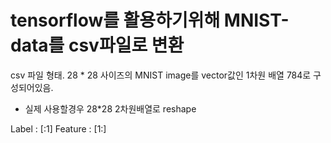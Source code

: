 # tensorflow를 활용하기위해 MNIST-data를 csv파일로 변환

csv 파일 형태.
28 * 28 사이즈의 MNIST image를 vector값인 1차원 배열 784로 구성되어있음.

* 실제 사용할경우 28*28 2차원배열로 reshape 

Label : [:1]
Feature : [1:] 
